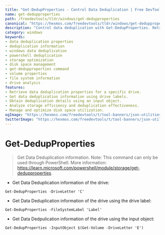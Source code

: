 ```yaml
---
title: "Get-DedupProperties - Control Data Deduplication | Free DevTools"
name: get-dedupproperties
path: /freedevtools/tldr/windows/get-dedupproperties
canonical: "https://hexmos.com/freedevtools/tldr/windows/get-dedupproperties/"
description: "Control data deduplication with Get-DedupProperties. Retrieve deduplication information, manage storage, and optimize disk space. Free online tool, no registration required."
category: windows
keywords:
- data deduplication properties
- deduplication information
- windows data deduplication
- powershell deduplication
- storage optimization
- disk space management
- get-dedupproperties command
- volume properties
- file system information
- drive analysis
features:
- Retrieve data deduplication properties for a specific drive.
- Get data deduplication information using drive labels.
- Obtain deduplication details using an input object.
- Analyze storage efficiency and deduplication effectiveness.
- Manage and optimize disk space utilization.
ogImage: "https://hexmos.com/freedevtools/t/tool-banners/json-utilities-banner.png"
twitterImage: "https://hexmos.com/freedevtools/t/tool-banners/json-utilities-banner.png"
---
```


# Get-DedupProperties

> Get Data Deduplication information.
> Note: This command can only be used through PowerShell.
> More information: <https://learn.microsoft.com/powershell/module/storage/get-dedupproperties>.

- Get Data Deduplication information of the drive:

`Get-DedupProperties -DriveLetter 'C'`

- Get Data Deduplication information of the drive using the drive label:

`Get-DedupProperties -FileSystemLabel 'Label'`

- Get Data Dedpulication information of the drive using the input object:

`Get-DedupProperties -InputObject $(Get-Volume -DriveLetter 'E')`
